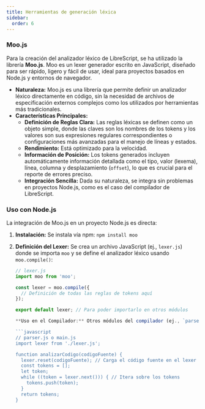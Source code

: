 ```yaml
---
title: Herramientas de generación léxica 
sidebar:
  order: 6
---
```

### Moo.js

Para la creación del analizador léxico de LibreScript, se ha utilizado la librería **Moo.js**. Moo es un lexer generador escrito en JavaScript, diseñado para ser rápido, ligero y fácil de usar, ideal para proyectos basados en Node.js y entornos de navegador.

* **Naturaleza:** Moo.js es una librería que permite definir un analizador léxico directamente en código, sin la necesidad de archivos de especificación externos complejos como los utilizados por herramientas más tradicionales.
* **Características Principales:**
  * **Definición de Reglas Clara:** Las reglas léxicas se definen como un objeto simple, donde las claves son los nombres de los tokens y los valores son sus expresiones regulares correspondientes o configuraciones más avanzadas para el manejo de líneas y estados.
  * **Rendimiento:** Está optimizado para la velocidad.
  * **Información de Posición:** Los tokens generados incluyen automáticamente información detallada como el tipo, valor (lexema), línea, columna y desplazamiento (`offset`), lo que es crucial para el reporte de errores preciso.
  * **Integración Sencilla:** Dada su naturaleza, se integra sin problemas en proyectos Node.js, como es el caso del compilador de LibreScript.

### Uso con Node.js

La integración de Moo.js en un proyecto Node.js es directa:

1. **Instalación:** Se instala vía npm: `npm install moo`
2. **Definición del Lexer:** Se crea un archivo JavaScript (ej., `lexer.js`) donde se importa `moo` y se define el analizador léxico usando `moo.compile()`:

    ```javascript
    // lexer.js
    import moo from 'moo';

    const lexer = moo.compile({
      // Definición de todas las reglas de tokens aquí
    });

    export default lexer; // Para poder importarlo en otros módulos

    **Uso en el Compilador:** Otros módulos del compilador (ej., `parser.js` o `main.js`) importan este objeto `lexer` y lo utilizan para tokenizar el código fuente.

    ```javascript
    // parser.js o main.js
    import lexer from './lexer.js';

    function analizarCodigo(codigoFuente) {
      lexer.reset(codigoFuente); // Carga el código fuente en el lexer
      const tokens = [];
      let token;
      while ((token = lexer.next())) { // Itera sobre los tokens
        tokens.push(token);
      }
      return tokens;
    }
    ```
